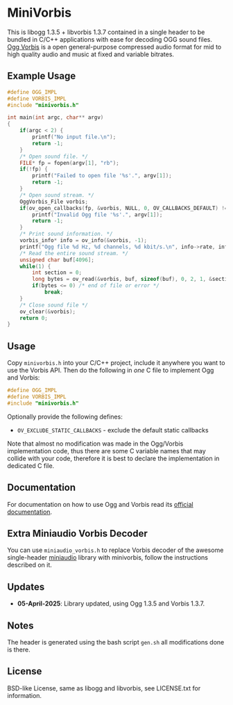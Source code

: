 # MiniVorbis

This is libogg 1.3.5 + libvorbis 1.3.7 contained in a single header
to be bundled in C/C++ applications with ease for decoding OGG sound files.
[Ogg Vorbis](https://en.wikipedia.org/wiki/Vorbis) is a open general-purpose compressed audio format
for mid to high quality audio and music at fixed and variable bitrates.

## Example Usage

```c
#define OGG_IMPL
#define VORBIS_IMPL
#include "minivorbis.h"

int main(int argc, char** argv)
{
    if(argc < 2) {
        printf("No input file.\n");
        return -1;
    }
    /* Open sound file. */
    FILE* fp = fopen(argv[1], "rb");
    if(!fp) {
        printf("Failed to open file '%s'.", argv[1]);
        return -1;
    }
    /* Open sound stream. */
    OggVorbis_File vorbis;
    if(ov_open_callbacks(fp, &vorbis, NULL, 0, OV_CALLBACKS_DEFAULT) != 0) {
        printf("Invalid Ogg file '%s'.", argv[1]);
        return -1;
    }
    /* Print sound information. */
    vorbis_info* info = ov_info(&vorbis, -1);
    printf("Ogg file %d Hz, %d channels, %d kbit/s.\n", info->rate, info->channels, info->bitrate_nominal / 1024);
    /* Read the entire sound stream. */
    unsigned char buf[4096];
    while(1) {
        int section = 0;
        long bytes = ov_read(&vorbis, buf, sizeof(buf), 0, 2, 1, &section);
        if(bytes <= 0) /* end of file or error */
            break;
    }
    /* Close sound file */
    ov_clear(&vorbis);
    return 0;
}
```

## Usage

Copy `minivorbis.h` into your C/C++ project, include it anywhere you want to use the Vorbis API.
Then do the following in *one* C file to implement Ogg and Vorbis:
```c
#define OGG_IMPL
#define VORBIS_IMPL
#include "minivorbis.h"
```

Optionally provide the following defines:
  - `OV_EXCLUDE_STATIC_CALLBACKS`     - exclude the default static callbacks

Note that almost no modification was made in the Ogg/Vorbis implementation code,
thus there are some C variable names that may collide with your code,
therefore it is best to declare the implementation in dedicated C file.

## Documentation

For documentation on how to use Ogg and Vorbis read its [official documentation](https://xiph.org/doc/).

## Extra Miniaudio Vorbis Decoder

You can use `miniaudio_vorbis.h` to replace Vorbis decoder of the awesome
single-header [miniaudio](https://miniaud.io/) library with minivorbis, follow the
instructions described on it.

## Updates

- **05-April-2025**: Library updated, using Ogg 1.3.5 and Vorbis 1.3.7.

## Notes

The header is generated using the bash script `gen.sh` all modifications done is there.

## License

BSD-like License, same as libogg and libvorbis, see LICENSE.txt for information.
